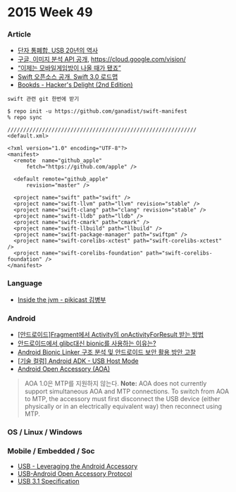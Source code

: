 2015 Week 49
=============

### Article

* [단자 통폐합, USB 20년의 역사](http://it.donga.com/22968/)
* [구글, 이미지 분석 API 공개](http://www.bloter.net/archives/245206), https://cloud.google.com/vision/
* [“이제는 모바일게임방이 나올 때가 됐죠”](http://outstanding.kr/%EC%9D%B4%EC%A0%9C%EB%8A%94-%EB%AA%A8%EB%B0%94%EC%9D%BC%EA%B2%8C%EC%9E%84%EB%B0%A9%EC%9D%B4-%EB%82%98%EC%98%AC-%EB%95%8C%EA%B0%80-%EB%90%90%EC%A3%A0/)
* [Swift 오픈소스 공개, Swift 3.0 로드맵](https://realm.io/kr/news/swift-opensource/)
* [Bookds - Hacker's Delight (2nd Edition)](http://www.amazon.com/dp/0321842685/ref=tsm_1_fb_lk)

```vim
swift 관련 git 한번에 받기

$ repo init -u https://github.com/ganadist/swift-manifest
% repo sync

////////////////////////////////////////////////////////////
<default.xml>

<?xml version="1.0" encoding="UTF-8"?>
<manifest>
  <remote  name="github_apple"
      fetch="https://github.com/apple" />

  <default remote="github_apple"
      revision="master" />

  <project name="swift" path="swift" />
  <project name="swift-llvm" path="llvm" revision="stable" />
  <project name="swift-clang" path="clang" revision="stable" />
  <project name="swift-lldb" path="lldb" />
  <project name="swift-cmark" path="cmark" />
  <project name="swift-llbuild" path="llbuild" />
  <project name="swift-package-manager" path="swiftpm" />
  <project name="swift-corelibs-xctest" path="swift-corelibs-xctest" />
  <project name="swift-corelibs-foundation" path="swift-corelibs-foundation" />
</manifest>

```

### Language

* [Inside the jvm - pikicast 김병부](http://www.slideshare.net/benjaminbkim9/inside-the-jvm-55722152)

### Android

* [[안드로이드]Fragment에서 Activity의 onActivityForResult 받는 방법](http://gun0912.tistory.com/43)
* [안드로이드에서 glibc대신 bionic를 사용하는 이유는?](http://iamhjoo.tistory.com/20)
* [Android Bionic Linker 구조 분석 및 안드로이드 보안 활용 방안 고찰](http://deview.kr/2013/detail.nhn?topicSeq=13)
* [[기술 컬럼] Android ADK - USB Host Mode](http://devguru.co.kr/blog/5851/)
* [Android Open Accessory (AOA)](https://source.android.com/devices/accessories/protocol.html)

> AOA 1.0은 MTP를 지원하지 않는다.
> **Note:** AOA does not currently support simultaneous AOA and MTP connections. To switch from AOA to MTP, the accessory must first disconnect the USB device (either physically or in an electrically equivalent way) then reconnect using MTP.

### OS / Linux / Windows

### Mobile / Embedded / Soc

* [USB - Leveraging the Android Accessory](https://www.google.co.kr/url?sa=t&rct=j&q=&esrc=s&source=web&cd=1&cad=rja&uact=8&ved=0ahUKEwjE3_738bzJAhXIjpQKHU3KBtIQFgghMAA&url=http%3A%2F%2Fwww.adeneo-embedded.com%2Fcontent%2Fdownload%2F21248%2F280152%2Ffile%2Fabs2013_bisson.pdf&usg=AFQjCNH5bB9j7HXyXTebUEtWMR_mUwWnHg&sig2=yrFhzbHPvGsP8N_MjgG1gA)
* [USB-Android Open Accessory Protocol](http://osidays.com/osidays/wp-content/uploads/2014/12/aoa-adk-osidays-rajeshsola.pdf)
* [USB 3.1 Specification](http://www.usb.org/developers/docs/)